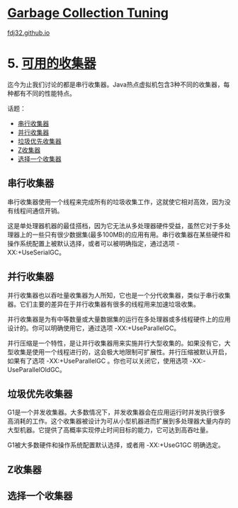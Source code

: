 [Garbage Collection Tuning](https://docs.oracle.com/en/java/javase/16/gctuning/introduction-garbage-collection-tuning.html)
===
[fdj32.github.io](https://fdj32.github.io)  
# 5. [可用的收集器](https://docs.oracle.com/en/java/javase/16/gctuning/available-collectors.html)
迄今为止我们讨论的都是串行收集器。Java热点虚拟机包含3种不同的收集器，每种都有不同的性能特点。

话题：
- <a href="#gc5a">串行收集器</a>
- <a href="#gc5b">并行收集器</a>
- <a href="#gc5c">垃圾优先收集器</a>
- <a href="#gc5d">Z收集器</a>
- <a href="#gc5e">选择一个收集器</a>

## <span id="gc5a">串行收集器</span>
串行收集器使用一个线程来完成所有的垃圾收集工作，这就使它相对高效，因为没有线程间通信开销。

这是单处理器机器的最佳搭档，因为它无法从多处理器硬件受益，虽然它对于多处理器上的一些只有很少数据集(最多100MB)的应用有用。串行收集器在某些硬件和操作系统配置上被默认选择，或者可以被明确指定，通过选项 -XX:+UseSerialGC。
## <span id="gc5b">并行收集器</span>
并行收集器也以吞吐量收集器为人所知，它也是一个分代收集器，类似于串行收集器。它们主要的差异在于并行收集器有很多的线程用来加速垃圾收集。

并行收集器是为有中等数量或大量数据集的运行在多处理器或多线程硬件上的应用设计的。你可以明确使用它，通过选项 -XX:+UseParallelGC。

并行压缩是一个特性，是让并行收集器用来实施并行大型收集的。如果没有它，大型收集是使用一个线程进行的，这会极大地限制可扩展性。并行压缩被默认开启，如果有了选项 -XX:+UseParallelGC 。你也可以关闭它，使用选项 -XX:-UseParallelOldGC。
## <span id="gc5c">垃圾优先收集器</span>
G1是一个并发收集器。大多数情况下，并发收集器会在应用运行时并发执行很多高消耗的工作。这个收集器被设计为可从小型机器进而扩展到多处理器大量内存的大型机器。它提供了高概率实现停止时间目标的能力，它可达到高吞吐量。

G1被大多数硬件和操作系统配置默认选择，或者用 -XX:+UseG1GC 明确选定。
## <span id="gc5d">Z收集器</span>
## <span id="gc5e">选择一个收集器</span>